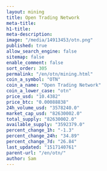 ```yaml
---
layout: mining
title: Open Trading Network
meta-title: 
h1-title: 
meta-description: 
image: "/media/14913453/otn.png"
published: true
allow_search_engine: false
sitemap: false
enable_comment: false
sort_order: 305
permalink: "/en/otn/mining.html"
coin_a_symbol: "OTN"
coin_a_name: "Open Trading Network"
coin_a_lower_case: "otn"
price_usd: "10.4382"
price_btc: "0.00088838"
24h_volume_usd: "3578240.0"
market_cap_usd: "82630002.0"
total_supply: "82630002.0"
available_supply: "3592379.0"
percent_change_1h: "-1.3"
percent_change_24h: "34.89"
percent_change_7d: "26.84"
last_updated: "1517140761"
parent-url: "/en/otn/"
author: Sam
---
```


